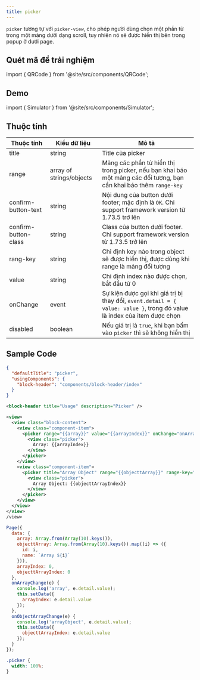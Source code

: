 ```yaml
---
title: picker
---
```


`picker` tương tự với `picker-view`, cho phép người dùng chọn một phần tử trong một mảng dưới dạng scroll, tuy nhiên nó sẽ được hiển thị bên trong popup ở dưới page.

## Quét mã để trải nghiệm

import { QRCode } from '@site/src/components/QRCode';

<QRCode page="pages/component/basic/picker/index" />

## Demo

import { Simulator } from '@site/src/components/Simulator';

<Simulator page="pages/component/basic/picker/index" />

## Thuộc tính

| Thuộc tính           | Kiểu dữ liệu             | Mô tả                                                                                                                   |
| -------------------- | ------------------------ | ----------------------------------------------------------------------------------------------------------------------- |
| title                | string                   | Title của picker                                                                                                        |
| range                | array of strings/objects | Mảng các phần tử hiển thị trong picker, nếu bạn khai báo một mảng các đối tượng, bạn cần khai báo thêm `range-key`      |
| confirm-button-text  | string                   | Nội dung của button dưới footer; mặc định là `OK`. Chỉ support framework version từ 1.73.5 trở lên                      |
| confirm-button-class | string                   | Class của button dưới footer. Chỉ support framework version từ 1.73.5 trở lên                                           |
| rang-key             | string                   | Chỉ định key nào trong object sẽ được hiển thị, được dùng khi range là mảng đối tượng                                   |
| value                | string                   | Chỉ định index nào được chọn, bắt đầu từ 0                                                                              |
| onChange             | event                    | Sự kiện được gọi khi giá trị bị thay đổi, `event.detail = { value: value }`, trong đó value là index của item được chọn |
| disabled             | boolean                  | Nếu giá trị là `true`, khi bạn bấm vào `picker` thì sẽ không hiển thị                                                   |

## Sample Code

```json title=index.json
{
  "defaultTitle": "picker",
  "usingComponents": {
    "block-header": "components/block-header/index"
  }
}
```

```xml titel=index.txml
<block-header title="Usage" description="Picker" />

<view>
  <view class="block-content">
    <view class="component-item">
      <picker range="{{array}}" value="{{arrayIndex}}" onChange="onArrayChange">
        <view class="picker">
          Array: {{arrayIndex}}
        </view>
      </picker>
    </view>
    <view class="component-item">
      <picker title="Array Object" range="{{objecttArray}}" range-key="name" value="{{objecttArrayIndex}}" onChange="onObjectArrayChange">
        <view class="picker">
          Array Object: {{objecttArrayIndex}}
        </view>
      </picker>
    </view>
  </view>
</view>
/view>
```

```js title=index.js
Page({
  data: {
    array: Array.from(Array(10).keys()),
    objecttArray: Array.from(Array(10).keys()).map((i) => ({
      id: i,
      name: `Array ${i}`
    })),
    arrayIndex: 0,
    objecttArrayIndex: 0
  },
  onArrayChange(e) {
    console.log('array', e.detail.value);
    this.setData({
      arrayIndex: e.detail.value
    });
  },
  onObjectArrayChange(e) {
    console.log('arrayObject', e.detail.value);
    this.setData({
      objecttArrayIndex: e.detail.value
    });
  }
});
```

```css title=index.tcss
.picker {
  width: 100%;
}
```
